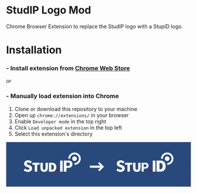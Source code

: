 # StudIP Logo Mod

Chrome Browser Extension to replace the StudIP logo with a StupID logo.

# Installation

### - Install extension from [Chrome Web Store](https://chrome.google.com/webstore/category/extensions)

or

### - Manually load extension into Chrome

1. Clone or download this repository to your machine
2. Open up `chrome://extensions/` in your browser
3. Enable `Developer mode` in the top right
4. Click `Load unpacked extension` in the top left
5. Select this extension's directory

![Logo replacement preview](/assets/readme-header.png)
